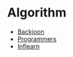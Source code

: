 # Algorithm

- [Backjoon](Backjoon)
- [Programmers](Programmers/Level1/Practice/README.md)
- [Inflearn](Inflearn/1)
